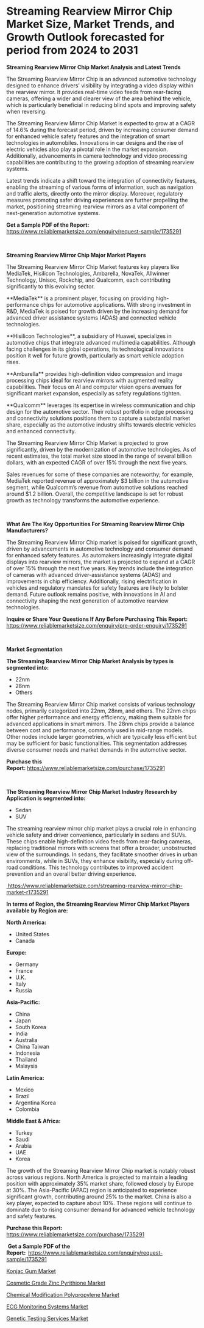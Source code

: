 <p><h1>Streaming Rearview Mirror Chip Market Size, Market Trends, and Growth Outlook forecasted for period from 2024 to 2031</h1></p><p><strong>Streaming Rearview Mirror Chip Market Analysis and Latest Trends</strong></p>
<p><p>The Streaming Rearview Mirror Chip is an advanced automotive technology designed to enhance drivers' visibility by integrating a video display within the rearview mirror. It provides real-time video feeds from rear-facing cameras, offering a wider and clearer view of the area behind the vehicle, which is particularly beneficial in reducing blind spots and improving safety when reversing.</p><p>The Streaming Rearview Mirror Chip Market is expected to grow at a CAGR of 14.6% during the forecast period, driven by increasing consumer demand for enhanced vehicle safety features and the integration of smart technologies in automobiles. Innovations in car designs and the rise of electric vehicles also play a pivotal role in the market expansion. Additionally, advancements in camera technology and video processing capabilities are contributing to the growing adoption of streaming rearview systems.</p><p>Latest trends indicate a shift toward the integration of connectivity features, enabling the streaming of various forms of information, such as navigation and traffic alerts, directly onto the mirror display. Moreover, regulatory measures promoting safer driving experiences are further propelling the market, positioning streaming rearview mirrors as a vital component of next-generation automotive systems.</p></p>
<p><strong>Get a Sample PDF of the Report:&nbsp;</strong> <a href="https://www.reliablemarketsize.com/enquiry/request-sample/1735291?utm_campaign=1140&utm_medium=2&utm_source=Github&utm_content=ia&utm_term=08102024&utm_id=streaming-rearview-mirror-chip">https://www.reliablemarketsize.com/enquiry/request-sample/1735291</a></p>
<p>&nbsp;</p>
<p><strong>Streaming Rearview Mirror Chip Major Market Players</strong></p>
<p><p>The Streaming Rearview Mirror Chip Market features key players like MediaTek, Hisilicon Technologies, Ambarella, NovaTek, Allwinner Technology, Unisoc, Rockchip, and Qualcomm, each contributing significantly to this evolving sector. </p><p>**MediaTek** is a prominent player, focusing on providing high-performance chips for automotive applications. With strong investment in R&D, MediaTek is poised for growth driven by the increasing demand for advanced driver assistance systems (ADAS) and connected vehicle technologies. </p><p>**Hisilicon Technologies**, a subsidiary of Huawei, specializes in automotive chips that integrate advanced multimedia capabilities. Although facing challenges in its global operations, its technological innovations position it well for future growth, particularly as smart vehicle adoption rises.</p><p>**Ambarella** provides high-definition video compression and image processing chips ideal for rearview mirrors with augmented reality capabilities. Their focus on AI and computer vision opens avenues for significant market expansion, especially as safety regulations tighten.</p><p>**Qualcomm** leverages its expertise in wireless communication and chip design for the automotive sector. Their robust portfolio in edge processing and connectivity solutions positions them to capture a substantial market share, especially as the automotive industry shifts towards electric vehicles and enhanced connectivity.</p><p>The Streaming Rearview Mirror Chip Market is projected to grow significantly, driven by the modernization of automotive technologies. As of recent estimates, the total market size stood in the range of several billion dollars, with an expected CAGR of over 15% through the next five years.</p><p>Sales revenues for some of these companies are noteworthy; for example, MediaTek reported revenue of approximately $3 billion in the automotive segment, while Qualcomm’s revenue from automotive solutions reached around $1.2 billion. Overall, the competitive landscape is set for robust growth as technology transforms the automotive experience.</p></p>
<p>&nbsp;</p>
<p><strong>What Are The Key Opportunities For Streaming Rearview Mirror Chip Manufacturers?</strong></p>
<p><p>The Streaming Rearview Mirror Chip market is poised for significant growth, driven by advancements in automotive technology and consumer demand for enhanced safety features. As automakers increasingly integrate digital displays into rearview mirrors, the market is projected to expand at a CAGR of over 15% through the next five years. Key trends include the integration of cameras with advanced driver-assistance systems (ADAS) and improvements in chip efficiency. Additionally, rising electrification in vehicles and regulatory mandates for safety features are likely to bolster demand. Future outlook remains positive, with innovations in AI and connectivity shaping the next generation of automotive rearview technologies.</p></p>
<p><strong>Inquire or Share Your Questions If Any Before Purchasing This Report:</strong> <a href="https://www.reliablemarketsize.com/enquiry/pre-order-enquiry/1735291?utm_campaign=1140&utm_medium=2&utm_source=Github&utm_content=ia&utm_term=08102024&utm_id=streaming-rearview-mirror-chip">https://www.reliablemarketsize.com/enquiry/pre-order-enquiry/1735291</a></p>
<p>&nbsp;</p>
<p><strong>Market Segmentation</strong></p>
<p><strong>The Streaming Rearview Mirror Chip Market Analysis by types is segmented into:</strong></p>
<p><ul><li>22nm</li><li>28nm</li><li>Others</li></ul></p>
<p><p>The Streaming Rearview Mirror Chip market consists of various technology nodes, primarily categorized into 22nm, 28nm, and others. The 22nm chips offer higher performance and energy efficiency, making them suitable for advanced applications in smart mirrors. The 28nm chips provide a balance between cost and performance, commonly used in mid-range models. Other nodes include larger geometries, which are typically less efficient but may be sufficient for basic functionalities. This segmentation addresses diverse consumer needs and market demands in the automotive sector.</p></p>
<p><strong>Purchase this Report:&nbsp;</strong><a href="https://www.reliablemarketsize.com/purchase/1735291?utm_campaign=1140&utm_medium=2&utm_source=Github&utm_content=ia&utm_term=08102024&utm_id=streaming-rearview-mirror-chip">https://www.reliablemarketsize.com/purchase/1735291</a></p>
<p>&nbsp;</p>
<p><strong>The Streaming Rearview Mirror Chip Market Industry Research by Application is segmented into:</strong></p>
<p><ul><li>Sedan</li><li>SUV</li></ul></p>
<p><p>The streaming rearview mirror chip market plays a crucial role in enhancing vehicle safety and driver convenience, particularly in sedans and SUVs. These chips enable high-definition video feeds from rear-facing cameras, replacing traditional mirrors with screens that offer a broader, unobstructed view of the surroundings. In sedans, they facilitate smoother drives in urban environments, while in SUVs, they enhance visibility, especially during off-road conditions. This technology contributes to improved accident prevention and an overall better driving experience.</p></p>
<p><a href="https://www.reliablemarketsize.com/streaming-rearview-mirror-chip-market-r1735291?utm_campaign=1140&utm_medium=2&utm_source=Github&utm_content=ia&utm_term=08102024&utm_id=streaming-rearview-mirror-chip">&nbsp;https://www.reliablemarketsize.com/streaming-rearview-mirror-chip-market-r1735291</a></p>
<p><strong>In terms of Region, the Streaming Rearview Mirror Chip Market Players available by Region are:</strong></p>
<p>
    <p> <strong> North America: </strong>
        <ul>
            <li>United States</li>
            <li>Canada</li>
        </ul>
        </p> 
    <p> <strong> Europe: </strong>
        <ul>
            <li>Germany</li>
            <li>France</li>
            <li>U.K.</li>
            <li>Italy</li>
            <li>Russia</li>
        </ul>
        </p> 
    <p> <strong> Asia-Pacific: </strong>
        <ul>
            <li>China</li>
            <li>Japan</li>
            <li>South Korea</li>
            <li>India</li>
            <li>Australia</li>
            <li>China Taiwan</li>
            <li>Indonesia</li>
            <li>Thailand</li>
            <li>Malaysia</li>
        </ul>
        </p> 
    <p> <strong> Latin America: </strong>
        <ul>
            <li>Mexico</li>
            <li>Brazil</li>
            <li>Argentina Korea</li>
            <li>Colombia</li>
        </ul>
        </p> 
    <p> <strong> Middle East & Africa: </strong>
        <ul>
            <li>Turkey</li>
            <li>Saudi</li>
            <li>Arabia</li>
            <li>UAE</li>
            <li>Korea</li>
        </ul>
    </p>
    </p>
<p><p>The growth of the Streaming Rearview Mirror Chip market is notably robust across various regions. North America is projected to maintain a leading position with approximately 35% market share, followed closely by Europe at 30%. The Asia-Pacific (APAC) region is anticipated to experience significant growth, contributing around 25% to the market. China is also a key player, expected to capture about 10%. These regions will continue to dominate due to rising consumer demand for advanced vehicle technology and safety features.</p></p>
<p><strong>Purchase this Report: </strong><a href="https://www.reliablemarketsize.com/purchase/1735291?utm_campaign=1140&utm_medium=2&utm_source=Github&utm_content=ia&utm_term=08102024&utm_id=streaming-rearview-mirror-chip">https://www.reliablemarketsize.com/purchase/1735291</a></p>
<p>&nbsp;<strong>Get a Sample PDF of the Report:&nbsp;&nbsp;</strong><a href="https://www.reliablemarketsize.com/enquiry/request-sample/1735291?utm_campaign=1140&utm_medium=2&utm_source=Github&utm_content=ia&utm_term=08102024&utm_id=streaming-rearview-mirror-chip">https://www.reliablemarketsize.com/enquiry/request-sample/1735291</a></p>
<p><strong></strong></p>
<p><p><a href="https://issuu.com/reportprime-2/docs/konjac-gum-market-size-2030.pptx_6dadfee8077db5?utm_campaign=1140&utm_medium=2&utm_source=Github&utm_content=ia&utm_term=08102024&utm_id=streaming-rearview-mirror-chip">Konjac Gum Market</a></p><p><a href="https://github.com/florjvdva/Market-Research-Report-List-1/blob/main/cosmetic-grade-zinc-pyrithione-market.md?utm_campaign=1140&utm_medium=2&utm_source=Github&utm_content=ia&utm_term=08102024&utm_id=streaming-rearview-mirror-chip">Cosmetic Grade Zinc Pyrithione Market</a></p><p><a href="https://github.com/kiara3n0pau/Market-Research-Report-List-1/blob/main/chemical-modification-polypropylene-market.md?utm_campaign=1140&utm_medium=2&utm_source=Github&utm_content=ia&utm_term=08102024&utm_id=streaming-rearview-mirror-chip">Chemical Modification Polypropylene Market</a></p><p><a href="https://www.linkedin.com/pulse/ecg-monitoring-systems-sector-surge-115-growth-roadmap-2031-eppqe?utm_campaign=1140&utm_medium=2&utm_source=Github&utm_content=ia&utm_term=08102024&utm_id=streaming-rearview-mirror-chip">ECG Monitoring Systems Market</a></p><p><a href="https://www.linkedin.com/pulse/genetic-testing-services-market-size-segmentation-trends-growth-w77hc?utm_campaign=1140&utm_medium=2&utm_source=Github&utm_content=ia&utm_term=08102024&utm_id=streaming-rearview-mirror-chip">Genetic Testing Services Market</a></p></p>
